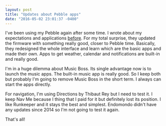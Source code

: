 ```yaml
---
layout: post
title: "Updates about Pebble apps"
date: "2016-05-02 23:01:37 -0400"
---
```


I've been using my Pebble again after some time. I wrote about my expectations and applications [before](http://vncprado.github.io/best-pebble-apps-up-to-now-for-me/). For my total surprise, they updated the firmware with something really good, closer to Pebble time. Basically, they redesigned the whole interface and learn which are the basic apps and made their own. Apps to get weather, calendar and notifications are built-in and really good.

I'm in a huge dilemma about Music Boss. Its single advantage now is to launch the music apps. The built-in music app is really good. So I keep both but probably I'm going to remove Music Boss in the short term. I always can start the apps directly.

For navigation, I'm using Directions by Thibaut Rey but I need to test it. I keep Nav Me because I thing that I paid for it but definitely lost its position. I like Runkeeper and it stays the best and simplest. Endomondo didn't have any updates since 2014 so I'm not going to test it again.

That's all!
